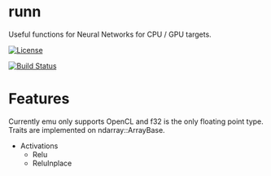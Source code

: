 # runn
Useful functions for Neural Networks for CPU / GPU targets.

[![License](https://img.shields.io/badge/license-MIT-blue.svg)](https://github.com/charles-r-earp/runn/LICENSE)

[![Build Status](https://travis-ci.com/charles-r-earp/runn.svg?branch=master)](https://travis-ci.com/charles-r-earp/runn)

# Features 
Currently emu only supports OpenCL and f32 is the only floating point type. Traits are implemented on ndarray::ArrayBase.

- Activations
  - Relu 
  - ReluInplace


